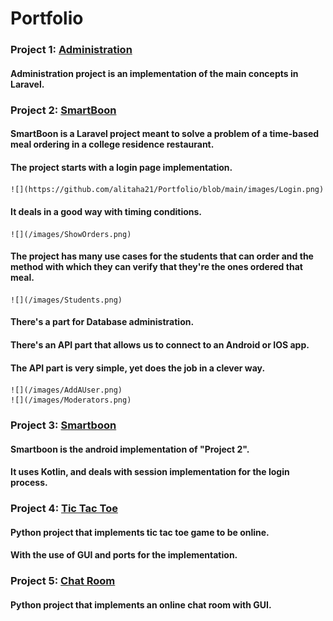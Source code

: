 # Portfolio

### Project 1: [Administration](https://github.com/alitaha21/Administration)
#### Administration project is an implementation of the main concepts in Laravel.

### Project 2: [SmartBoon](https://github.com/redaali1997/SmartBoon)

#### SmartBoon is a Laravel project meant to solve a problem of a time-based meal ordering in a college residence restaurant.
#### The project starts with a login page implementation. 
	![](https://github.com/alitaha21/Portfolio/blob/main/images/Login.png)
#### It deals in a good way with timing conditions.
	![](/images/ShowOrders.png)
#### The project has many use cases for the students that can order and the method with which they can verify that they're the ones ordered that meal.
  	![](/images/Students.png)
#### There's a part for Database administration. 
#### There's an API part that allows us to connect to an Android or IOS app. 
#### The API part is very simple, yet does the job in a clever way.
  	![](/images/AddAUser.png)
  	![](/images/Moderators.png)

### Project 3: [Smartboon](https://github.com/alitaha21/Smartboon)
#### Smartboon is the android implementation of "Project 2". 
#### It uses Kotlin, and deals with session implementation for the login process.

### Project 4: [Tic Tac Toe](https://github.com/alitaha21/tic-tac-toe-online)
#### Python project that implements tic tac toe game to be online. 
#### With the use of GUI and ports for the implementation.

### Project 5: [Chat Room](https://github.com/alitaha21/chat_room)
#### Python project that implements an online chat room with GUI.
